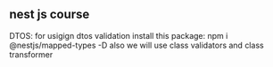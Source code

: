 ## nest js course

DTOS: for usigign dtos validation install this package: npm i @nestjs/mapped-types -D
 also we will use class validators and class transformer